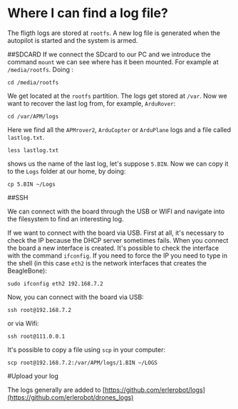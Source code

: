 # Where I can find a log file?

The fligth logs are stored at `rootfs`. A new log file is generated when the autopilot is started and the system is armed.

##SDCARD
If we connect the SDcard to our PC and we introduce the command `mount` we can see where has it been mounted. For example at `/media/rootfs`.
Doing :
```
cd /media/rootfs
```
We get located at the `rootfs` partition. The logs get stored at `/var`. Now we want to recover the last log from, for example, `ArduRover`:

```
cd /var/APM/logs
```
Here we find all the `APMrover2`, `ArduCopter` or `ArduPlane` logs and a file called `lastlog.txt`.
```
less lastlog.txt
```
shows us the name of the last log, let's suppose `5.BIN`.
Now we can copy it to the `Logs` folder at our home, by doing:
```
cp 5.BIN ~/Logs
```

##SSH

We can connect with the board through the USB or WIFI and navigate into the filesystem to find an interesting log.

If we want to connect with the board via USB. First at all, it's necessary to check the IP because the DHCP server sometimes fails. When you connect the board a new interface is created. It's possible to check the interface with the command `ifconfig`. If you need to force the IP you need to type in the shell (in this case `eth2` is the network interfaces that creates the BeagleBone):

```
sudo ifconfig eth2 192.168.7.2
```

Now, you can connect with the board via USB:

```
ssh root@192.168.7.2
```

or via Wifi:

```
ssh root@111.0.0.1
```

It's possible to copy a file using `scp` in your computer:

```
scp root@192.168.7.2:/var/APM/logs/1.BIN ~/LOGS
```

#Upload your log

The logs generally are added to [https://github.com/erlerobot/logs](https://github.com/erlerobot/drones_logs)
